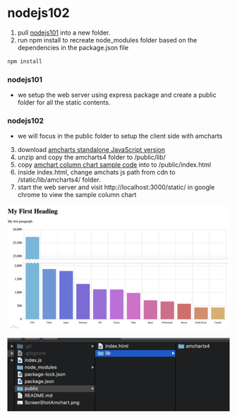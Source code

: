 # nodejs102

1. pull [nodejs101](https://github.com/designerkenji/nodejs101) into a new folder. 
2. run npm install to recreate node_modules folder based on the dependencies in the package.json file
```js
npm install
```

 
 ### nodejs101  
 - we setup the web server using express package and create a public folder for all the static contents. 

 ### nodejs102  
 - we will focus in the public folder to setup the client side with amcharts  

 3. download [amcharts standalone JavaScript version](https://www.amcharts.com/download/)
 4. unzip and copy the amcharts4 folder to /public/lib/
 5. copy [amchart column chart sample code](https://www.amcharts.com/demos/column-chart-with-axis-break/) into to /public/index.html 
 6. inside index.html, change amchats js path from cdn to /static/lib/amcharts4/ folder.
 7. start the web server and visit http://localhost:3000/static/ in google chrome to view the sample column chart
  

![alt text](ScreenShotAmchart.png)


![alt text](ScreenShotFolder.png)


